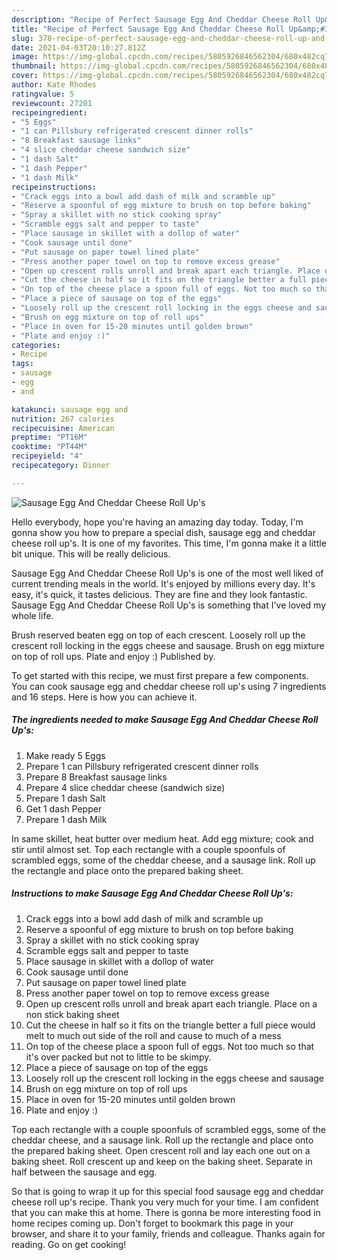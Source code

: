```yaml
---
description: "Recipe of Perfect Sausage Egg And Cheddar Cheese Roll Up&amp;#39;s"
title: "Recipe of Perfect Sausage Egg And Cheddar Cheese Roll Up&amp;#39;s"
slug: 378-recipe-of-perfect-sausage-egg-and-cheddar-cheese-roll-up-and-39-s
date: 2021-04-03T20:10:27.812Z
image: https://img-global.cpcdn.com/recipes/5805926846562304/680x482cq70/sausage-egg-and-cheddar-cheese-roll-ups-recipe-main-photo.jpg
thumbnail: https://img-global.cpcdn.com/recipes/5805926846562304/680x482cq70/sausage-egg-and-cheddar-cheese-roll-ups-recipe-main-photo.jpg
cover: https://img-global.cpcdn.com/recipes/5805926846562304/680x482cq70/sausage-egg-and-cheddar-cheese-roll-ups-recipe-main-photo.jpg
author: Kate Rhodes
ratingvalue: 5
reviewcount: 27201
recipeingredient:
- "5 Eggs"
- "1 can Pillsbury refrigerated crescent dinner rolls"
- "8 Breakfast sausage links"
- "4 slice cheddar cheese sandwich size"
- "1 dash Salt"
- "1 dash Pepper"
- "1 dash Milk"
recipeinstructions:
- "Crack eggs into a bowl add dash of milk and scramble up"
- "Reserve a spoonful of egg mixture to brush on top before baking"
- "Spray a skillet with no stick cooking spray"
- "Scramble eggs salt and pepper to taste"
- "Place sausage in skillet with a dollop of water"
- "Cook sausage until done"
- "Put sausage on paper towel lined plate"
- "Press another paper towel on top to remove excess grease"
- "Open up crescent rolls unroll and break apart each triangle. Place on a non stick baking sheet"
- "Cut the cheese in half so it fits on the triangle better a full piece would melt to much out side of the roll and cause to much of a mess"
- "On top of the cheese place a spoon full of eggs. Not too much so that it&#39;s over packed but not to little to be skimpy."
- "Place a piece of sausage on top of the eggs"
- "Loosely roll up the crescent roll locking in the eggs cheese and sausage"
- "Brush on egg mixture on top of roll ups"
- "Place in oven for 15-20 minutes until golden brown"
- "Plate and enjoy :)"
categories:
- Recipe
tags:
- sausage
- egg
- and

katakunci: sausage egg and 
nutrition: 267 calories
recipecuisine: American
preptime: "PT16M"
cooktime: "PT44M"
recipeyield: "4"
recipecategory: Dinner

---
```



![Sausage Egg And Cheddar Cheese Roll Up&#39;s](https://img-global.cpcdn.com/recipes/5805926846562304/680x482cq70/sausage-egg-and-cheddar-cheese-roll-ups-recipe-main-photo.jpg)

Hello everybody, hope you're having an amazing day today. Today, I'm gonna show you how to prepare a special dish, sausage egg and cheddar cheese roll up&#39;s. It is one of my favorites. This time, I'm gonna make it a little bit unique. This will be really delicious.

Sausage Egg And Cheddar Cheese Roll Up&#39;s is one of the most well liked of current trending meals in the world. It's enjoyed by millions every day. It's easy, it's quick, it tastes delicious. They are fine and they look fantastic. Sausage Egg And Cheddar Cheese Roll Up&#39;s is something that I've loved my whole life.

Brush reserved beaten egg on top of each crescent. Loosely roll up the crescent roll locking in the eggs cheese and sausage. Brush on egg mixture on top of roll ups. Plate and enjoy :) Published by.


To get started with this recipe, we must first prepare a few components. You can cook sausage egg and cheddar cheese roll up&#39;s using 7 ingredients and 16 steps. Here is how you can achieve it.

<!--inarticleads1-->

##### The ingredients needed to make Sausage Egg And Cheddar Cheese Roll Up&#39;s:

1. Make ready 5 Eggs
1. Prepare 1 can Pillsbury refrigerated crescent dinner rolls
1. Prepare 8 Breakfast sausage links
1. Prepare 4 slice cheddar cheese (sandwich size)
1. Prepare 1 dash Salt
1. Get 1 dash Pepper
1. Prepare 1 dash Milk


In same skillet, heat butter over medium heat. Add egg mixture; cook and stir until almost set. Top each rectangle with a couple spoonfuls of scrambled eggs, some of the cheddar cheese, and a sausage link. Roll up the rectangle and place onto the prepared baking sheet. 

<!--inarticleads2-->

##### Instructions to make Sausage Egg And Cheddar Cheese Roll Up&#39;s:

1. Crack eggs into a bowl add dash of milk and scramble up
1. Reserve a spoonful of egg mixture to brush on top before baking
1. Spray a skillet with no stick cooking spray
1. Scramble eggs salt and pepper to taste
1. Place sausage in skillet with a dollop of water
1. Cook sausage until done
1. Put sausage on paper towel lined plate
1. Press another paper towel on top to remove excess grease
1. Open up crescent rolls unroll and break apart each triangle. Place on a non stick baking sheet
1. Cut the cheese in half so it fits on the triangle better a full piece would melt to much out side of the roll and cause to much of a mess
1. On top of the cheese place a spoon full of eggs. Not too much so that it&#39;s over packed but not to little to be skimpy.
1. Place a piece of sausage on top of the eggs
1. Loosely roll up the crescent roll locking in the eggs cheese and sausage
1. Brush on egg mixture on top of roll ups
1. Place in oven for 15-20 minutes until golden brown
1. Plate and enjoy :)


Top each rectangle with a couple spoonfuls of scrambled eggs, some of the cheddar cheese, and a sausage link. Roll up the rectangle and place onto the prepared baking sheet. Open crescent roll and lay each one out on a baking sheet. Roll crescent up and keep on the baking sheet. Separate in half between the sausage and egg. 

So that is going to wrap it up for this special food sausage egg and cheddar cheese roll up&#39;s recipe. Thank you very much for your time. I am confident that you can make this at home. There is gonna be more interesting food in home recipes coming up. Don't forget to bookmark this page in your browser, and share it to your family, friends and colleague. Thanks again for reading. Go on get cooking!

